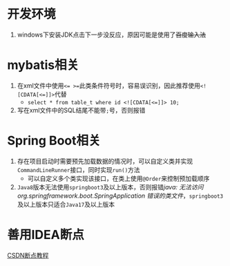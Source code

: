 # 开发环境
1. windows下安装JDK点击下一步没反应，原因可能是使用了~~百度输入法~~
# mybatis相关
1. 在xml文件中使用`<= >=`此类条件符号时，容易误识别，因此推荐使用`<![CDATA[<=]]>`代替
	- ```select * from table_t where id <![CDATA[<=]]> 10;```
2. 写在xml文件中的SQL结尾不能带`;`号，否则报错
# Spring Boot相关
1. 存在项目启动时需要预先加载数据的情况时，可以自定义类并实现`CommandLineRunner`接口，同时实现`run()`方法
	- 可以自定义多个类实现该接口，在类上使用`@Order`来控制预加载顺序
2. `Java8`版本无法使用`springboot3`及以上版本，否则报错*java: 无法访问org.springframework.boot.SpringApplication 错误的类文件*，`springboot3`及以上版本只适合`Java17`及以上版本
# 善用IDEA断点
[CSDN断点教程](https://blog.csdn.net/future_god_qr/article/details/121250865?spm=1001.2101.3001.6650.9&utm_medium=distribute.pc_relevant.none-task-blog-2%7Edefault%7ECTRLIST%7ERate-9-121250865-blog-123097322.235%5Ev38%5Epc_relevant_sort_base3&depth_1-utm_source=distribute.pc_relevant.none-task-blog-2%7Edefault%7ECTRLIST%7ERate-9-121250865-blog-123097322.235%5Ev38%5Epc_relevant_sort_base3&utm_relevant_index=13)
